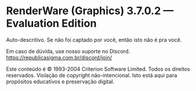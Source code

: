 # RenderWare (Graphics) 3.7.0.2 — Evaluation Edition
Auto-descritivo. Se não foi captado por você, então isto não é pra você.

Em caso de dúvida, use nosso suporte no Discord.
https://republicasigma.com.br/discord/join/

Este conteúdo é © 1993-2004 Criterion Software Limited. Todos os direitos reservados.
Violação de copyright não-intencional. Isto está aqui para propósitos educativos e preservação digital.
